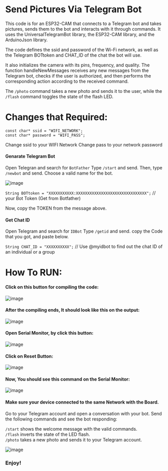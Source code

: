 # Send Pictures Via Telegram Bot
This code is for an ESP32-CAM that connects to a Telegram bot and takes pictures, sends them to the bot and interacts with it through commands. It uses the UniversalTelegramBot library, the ESP32-CAM library, and the ArduinoJson library.

The code defines the ssid and password of the Wi-Fi network, as well as the Telegram BOTtoken and CHAT_ID of the chat the bot will use.

It also initializes the camera with its pins, frequency, and quality. The function handleNewMessages receives any new messages from the Telegram bot, checks if the user is authorized, and then performs the corresponding action according to the received command. 

The `/photo` command takes a new photo and sends it to the user, while the `/flash` command toggles the state of the flash LED.

# Changes that Required:

`const char* ssid = "WIFI_NETWORK";` <br>
`const char* password = "WIFI_PASS";` <br>

Change ssid to your WIFI Network
Change pass to your network password

#### Genarate Telegram Bot

Open Telegran and search for `BotFather`
Type `/start` and send. Then, type `/newbot` and send. Choose a valid name for the bot.

![image](https://github.com/bargoldenberg/New_Space_EDU_SATALLITE/assets/76903853/feb4cac3-7e7a-42b9-81d0-040caa67ba44)

`String BOTtoken = "XXXXXXXXXXX:XXXXXXXXXXXXXXXXXXXXXXXXXXXXXXX";` // your Bot Token (Get from Botfather)

Now, copy the TOKEN from the message above.

#### Get Chat ID

Open Telegram and search for `IDBot`
Type `/getid` and send.
copy the Code that you got, and paste below.

`String CHAT_ID = "XXXXXXXXXX";` // Use @myidbot to find out the chat ID of an individual or a group

# How To RUN:

#### Click on this button for compiling the code:  <br>
![image](https://user-images.githubusercontent.com/76903853/236200840-fb242ca4-5ba9-4a60-b0c9-c165ff2ba3b9.png)

#### After the compiling ends, It should look like this on the output: <br>
![image](https://user-images.githubusercontent.com/76903853/236426487-aeec3cf7-5e4e-4b1d-9fb7-75d3e2d3b64d.png)

#### Open Serial Monitor, by click this button: <br>
![image](https://user-images.githubusercontent.com/76903853/236426240-da57971c-684e-4442-b519-90536e79bc6d.png)

#### Click on Reset Button: <br>
![image](https://user-images.githubusercontent.com/76903853/236427674-db04422e-c951-467c-84fc-641df776c93b.png)

#### Now, You should see this command on the Serial Monitor:
![image](https://github.com/bargoldenberg/New_Space_EDU_SATALLITE/assets/76903853/71428463-d1d9-479e-bd6f-a0321c59371c)

#### Make sure your device connected to the same Network with the Board.
Go to your Telegram account and open a conversation with your bot. Send the following commands and see the bot responding:

`/start` shows the welcome message with the valid commands. <br>
`/flash` inverts the state of the LED flash. <br>
`/photo` takes a new photo and sends it to your Telegram account. <br>

![image](https://github.com/bargoldenberg/New_Space_EDU_SATALLITE/assets/76903853/5b02500f-1cce-4ea9-a548-04948fc12d6d)

### Enjoy!
